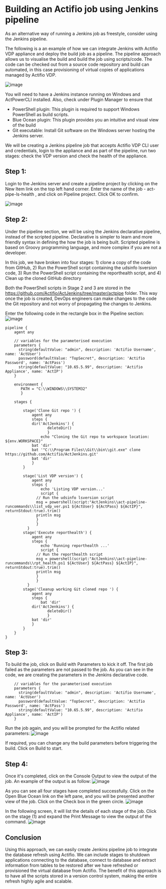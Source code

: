 # Building an Actifio job using Jenkins pipeline 

As an alternative way of running a Jenkins job as freestyle, consider using the Jenkins pipeline.

The following is a an example of how we can integrate Jenkins with Actifio VDP appliance and deploy the build job as a pipeline. The pipeline approach allows us to visualise the build and build the job using scripts/code. The code can be checked out from a source code repository and build can automated, in this case provisioning of virtual copies of applications managed by Actifio VDP.

![image](https://user-images.githubusercontent.com/17056169/70358996-c6735c00-18ce-11ea-83a9-a893a4543d52.png)

You will need to have a Jenkins instance running on Windows and ActPowerCLI installed. Also, check under Plugin Manager to ensure that 
- PowerShell plugin: This plugin is required to support Windows PowerShell as build scripts.
- Blue Ocean plugin: This plugin provides you an intuitive and visual view of the build
- Git executable: Install Git software on the Windows server hosting the Jenkins server.

We will be creating a Jenkins pipeline job that accepts Actifio VDP CLI user and credentials, login to the appliance and as part of the pipeline, run two stages: check the VDP version and check the health of the appliance.

## Step 1:
Login to the Jenkins server and create a pipeline project by clicking on the New Item link on the top left hand corner. Enter the name of the job - act-pipe-ls-health , and click on Pipeline project. Click OK to confirm.

![image](https://user-images.githubusercontent.com/17056169/70288911-45ad5500-1827-11ea-8d6d-3b87ef8c9517.png)

## Step 2:

Under the pipeline section, we will be using the Jenkins declarative pipeline, instead of the scripted pipeline. Declarative is simpler to learn and more friendly syntax in defining the how the job is being built. Scripted pipeline is based on Groovy programming language, and more complex if you are not a developer.

In this job, we have broken into four stages: 1) clone a copy of the code from GitHub, 2) Run the PowerShell script containing the udsinfo lsversion code, 3) Run the PowerShell script containing the reporthealth script, and 4) Clean up the cloned GitHub directory

Both the PowerShell scripts in Stage 2 and 3 are stored in the https://github.com/Actifio/ActJenkins/tree/master/actpipe folder. This way once the job is created, DevOps engineers can make changes to the code the Git repository and not worry of propagating the changes to Jenkins.

Enter the following code in the rectangle box in the Pipeline section:
![image](https://user-images.githubusercontent.com/17056169/70289011-94f38580-1827-11ea-90f8-227beccfa2ab.png)

```
pipeline {
    agent any 

    // variables for the parameterised execution
    parameters {
      string(defaultValue: "admin", description: 'Actifio Username', name: 'ActUser')
      password(defaultValue: "TopSecret", description: 'Actifio Password', name: 'ActPass')
      string(defaultValue: "10.65.5.99", description: 'Actifio Appliance', name: 'ActIP')  
    }

    environment {
       PATH = "C:\\WINDOWS\\SYSTEM32"
       }

    stages {

        stage('Clone Git repo ') {
            agent any 
            steps {
            dir('ActJenkins') {
                   deleteDir()
                   }
                echo "Cloning the Git repo to workspace location: ${env.WORKSPACE}"  
            bat 'dir'
            bat '"C:\\Program Files\\Git\\bin\\git.exe" clone https://github.com/Actifio/ActJenkins.git'
            bat 'dir'
            }
        }

        stage('List VDP version') {
            agent any
            steps {
                echo 'Listing VDP version...'
                script {
              // Run the udsinfo lsversion script
              msg = powershell(script:"ActJenkins\\act-pipeline-runcommands\\list_vdp_ver.ps1 ${ActUser} ${ActPass} ${ActIP}", returnStdout:true).trim() 
              println msg
              }
              }
          }
        stage('Execute reporthealth') {
            agent any
            steps {
                echo 'Running reporthealth ...'
                script {
              // Run the reporthealth script
              msg = powershell(script:"ActJenkins\\act-pipeline-runcommands\\rpt_health.ps1 ${ActUser} ${ActPass} ${ActIP}", returnStdout:true).trim() 
              println msg
              }
              }
          }
        stage('Cleanup working Git cloned repo ') {
            agent any 
            steps {
                bat 'dir'
            dir('ActJenkins') {
                   deleteDir()
                   }
            bat 'dir'
            }
        }         
    }
}
```

## Step 3:
To build the job, click on Build with Parameters to kick it off. The first job failed as the parameters are not passed to the job. As you can see in the code, we are creating the parameters in the Jenkins declarative code.
```
    // variables for the parameterised execution
    parameters {
      string(defaultValue: "admin", description: 'Actifio Username', name: 'ActUser')
      password(defaultValue: "TopSecret", description: 'Actifio Password', name: 'ActPass')
      string(defaultValue: "10.65.5.99", description: 'Actifio Appliance', name: 'ActIP')  
    }
```
Run the job again, and you will be prompted for the Actifio related parameters:
![image](https://user-images.githubusercontent.com/17056169/70289304-73df6480-1828-11ea-8e85-9f7784a5cf21.png)

If required, you can change any the build parameters before triggering the build. Click on Build to start.

## Step 4:
Once it's completed, click on the Console Output to view the output of the job. An example of the output is as follow:
![image](https://user-images.githubusercontent.com/17056169/70289714-c2413300-1829-11ea-94b4-edfbecbddb68.png)

As you can see all four stages have completed successfully. Click on the Open Blue Ocean link on the left pane, and you will be presented another view of the job. Click on the Check box in the green circle.
![image](https://user-images.githubusercontent.com/17056169/70289890-59a68600-182a-11ea-85fd-d4fe9281b06b.png)

In the following screen, it will list the details of each stage of the job. Click on the stage (1) and expand the Print Message to view the output of the command.
![image](https://user-images.githubusercontent.com/17056169/70289981-9ecab800-182a-11ea-9b02-fee962b71061.png)


## Conclusion
Using this approach, we can easily create Jenkins pipeline job to integrate the database refresh using Actifio. We can include stages to shutdown applications connecting to the database, connect to database and extract information from tables to be restored after we have refreshed or provisioned the virtual database from Actifio. The benefit of this approach is to have all the scripts stored in a version control system, making the entire refresh highly agile and scalable. 
